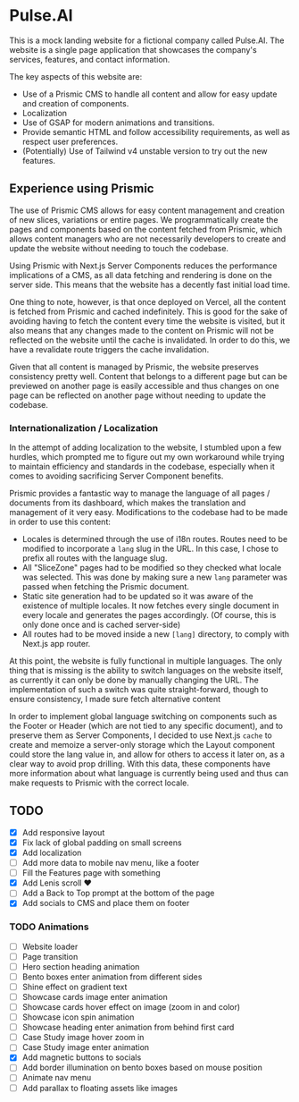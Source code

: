 # Pulse.AI

This is a mock landing website for a fictional company called Pulse.AI. 
The website is a single page application that showcases the company's services, features, and contact information.

The key aspects of this website are:
- Use of a Prismic CMS to handle all content and allow for easy update and creation of components.
- Localization 
- Use of GSAP for modern animations and transitions.
- Provide semantic HTML and follow accessibility requirements, as well as respect user preferences.
- (Potentially) Use of Tailwind v4 unstable version to try out the new features. 

## Experience using Prismic
The use of Prismic CMS allows for easy content management and creation of new slices, variations or entire pages. We programmatically create the pages and components based on the content fetched from Prismic, which allows content managers who are not necessarily developers to create and update the website without needing to touch the codebase.

Using Prismic with Next.js Server Components reduces the performance implications of a CMS, as all data fetching and rendering is done on the server side. This means that the website has a decently fast initial load time.

One thing to note, however, is that once deployed on Vercel, all the content is fetched from Prismic and cached indefinitely. This is good for the sake of avoiding having to fetch the content every time the website is visited, but it also means that any changes made to the content on Prismic will not be reflected on the website until the cache is invalidated. In order to do this, we have a revalidate route triggers the cache invalidation.

Given that all content is managed by Prismic, the website preserves consistency pretty well. Content that belongs to a different page but can be previewed on another page is easily accessible and thus changes on one page can be reflected on another page without needing to update the codebase.

### Internationalization / Localization
In the attempt of adding localization to the website, I stumbled upon a few hurdles, which prompted me to figure out my own workaround while trying to maintain efficiency and standards in the codebase, especially when it comes to avoiding sacrificing Server Component benefits.

Prismic provides a fantastic way to manage the language of all pages / documents from its dashboard, which makes the translation and management of it very easy. Modifications to the codebase had to be made in order to use this content:
- Locales is determined through the use of i18n routes. Routes need to be modified to incorporate a `lang` slug in the URL. In this case, I chose to prefix all routes with the language slug.
- All "SliceZone" pages had to be modified so they checked what locale was selected. This was done by making sure a new  `lang` 
parameter was passed when fetching the Prismic document.
- Static site generation had to be updated so it was aware of the existence of multiple locales. It now fetches every single document in every locale and generates the pages accordingly. (Of course, this is only done once and is cached server-side)
- All routes had to be moved inside a new `[lang]` directory, to comply with Next.js app router.
  
At this point, the website is fully functional in multiple languages. The only thing that is missing is the ability to switch languages on the website itself, as currently it can only be done by manually changing the URL. The implementation of such a switch was quite straight-forward, though to ensure consistency, I made sure fetch alternative content

In order to implement global language switching on components such as the Footer or Header (which are not tied to any specific document), and to preserve them as Server Components, I decided to use Next.js `cache` to create and memoize a server-only storage which the Layout component could store the lang value in, and allow for others to access it later on, as a clear way to avoid prop drilling. With this data, these components have more information about what language is currently being used and thus can make requests to Prismic with the correct locale.

## TODO
- [x] Add responsive layout
- [x] Fix lack of global padding on small screens
- [x] Add localization
- [ ] Add more data to mobile nav menu, like a footer
- [ ] Fill the Features page with something
- [x] Add Lenis scroll ♥
- [ ] Add a Back to Top prompt at the bottom of the page
- [x] Add socials to CMS and place them on footer

### TODO Animations
- [ ] Website loader
- [ ] Page transition
- [ ] Hero section heading animation
- [ ] Bento boxes enter animation from different sides
- [ ] Shine effect on gradient text
- [ ] Showcase cards image enter animation
- [ ] Showcase cards hover effect on image (zoom in and color)
- [ ] Showcase icon spin animation
- [ ] Showcase heading enter animation from behind first card
- [ ] Case Study image hover zoom in
- [ ] Case Study image enter animation
- [x] Add magnetic buttons to socials
- [ ] Add border illumination on bento boxes based on mouse position
- [ ] Animate nav menu
- [ ] Add parallax to floating assets like images